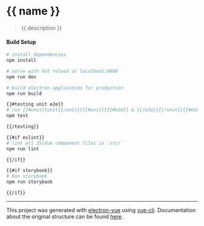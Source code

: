 # {{ name }}

> {{ description }}

#### Build Setup

``` bash
# install dependencies
npm install

# serve with hot reload at localhost:9080
npm run dev

# build electron application for production
npm run build

{{#testing unit e2e}}
# run {{#unit}}unit{{/unit}}{{#unit}}{{#e2e}} & {{/e2e}}{{/unit}}{{#e2e}}end-to-end{{/e2e}} tests
npm test

{{/testing}}

{{#if eslint}}
# lint all JS/Vue component files in `src/`
npm run lint

{{/if}}

{{#if storybook}}
# Run storybook
npm run storybook

{{/if}}

```

---

This project was generated with [electron-vue](https://github.com/SimulatedGREG/electron-vue) using [vue-cli](https://github.com/vuejs/vue-cli). Documentation about the original structure can be found [here](https://simulatedgreg.gitbooks.io/electron-vue/content/index.html).

